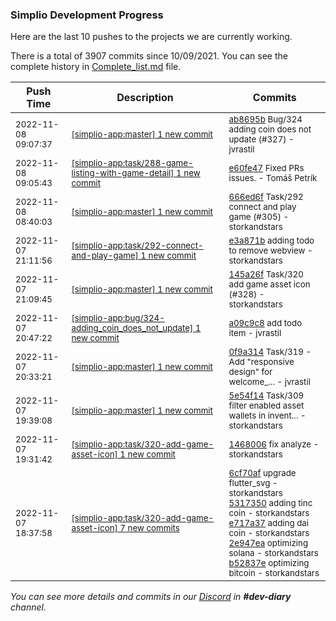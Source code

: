 
### Simplio Development Progress

Here are the last 10 pushes to the projects we are currently working.

There is a total of 3907 commits since 10/09/2021. You can see the complete history in
 [Complete_list.md](Complete_list.md) file.

| Push Time | Description | Commits |
| --- | --- | --- |
| <sub>2022-11-08 09:07:37</sub> | <sub>[[simplio-app:master] 1 new commit](https://github.com/SimplioOfficial/simplio-app/commit/ab8695bb2d5c645ac4687f3402521c380db3f4e9)</sub> | <sub>[ab8695b](https://github.com/SimplioOfficial/simplio-app/commit/ab8695bb2d5c645ac4687f3402521c380db3f4e9) Bug/324 adding coin does not update (#327) - jvrastil</sub> |
| <sub>2022-11-08 09:05:43</sub> | <sub>[[simplio-app:task/288\-game\-listing\-with\-game\-detail] 1 new commit](https://github.com/SimplioOfficial/simplio-app/commit/e60fe47d68930ddacf8f91c8e10cef508eceaf5e)</sub> | <sub>[e60fe47](https://github.com/SimplioOfficial/simplio-app/commit/e60fe47d68930ddacf8f91c8e10cef508eceaf5e) Fixed PRs issues. - Tomáš Petrík</sub> |
| <sub>2022-11-08 08:40:03</sub> | <sub>[[simplio-app:master] 1 new commit](https://github.com/SimplioOfficial/simplio-app/commit/666ed6f7cce62451d17d976242ab15d366f15c5f)</sub> | <sub>[666ed6f](https://github.com/SimplioOfficial/simplio-app/commit/666ed6f7cce62451d17d976242ab15d366f15c5f) Task/292 connect and play game (#305) - storkandstars</sub> |
| <sub>2022-11-07 21:11:56</sub> | <sub>[[simplio-app:task/292\-connect\-and\-play\-game] 1 new commit](https://github.com/SimplioOfficial/simplio-app/commit/e3a871bd627faf4a7ec879c9b4494303da13f990)</sub> | <sub>[e3a871b](https://github.com/SimplioOfficial/simplio-app/commit/e3a871bd627faf4a7ec879c9b4494303da13f990) adding todo to remove webview - storkandstars</sub> |
| <sub>2022-11-07 21:09:45</sub> | <sub>[[simplio-app:master] 1 new commit](https://github.com/SimplioOfficial/simplio-app/commit/145a26fc5bce842a448212e28d5ff99750b3f40b)</sub> | <sub>[145a26f](https://github.com/SimplioOfficial/simplio-app/commit/145a26fc5bce842a448212e28d5ff99750b3f40b) Task/320 add game asset icon (#328) - storkandstars</sub> |
| <sub>2022-11-07 20:47:22</sub> | <sub>[[simplio-app:bug/324\-adding\_coin\_does\_not\_update] 1 new commit](https://github.com/SimplioOfficial/simplio-app/commit/a09c9c810587a3f0c60a4ed4ef39e34520d898a3)</sub> | <sub>[a09c9c8](https://github.com/SimplioOfficial/simplio-app/commit/a09c9c810587a3f0c60a4ed4ef39e34520d898a3) add todo item - jvrastil</sub> |
| <sub>2022-11-07 20:33:21</sub> | <sub>[[simplio-app:master] 1 new commit](https://github.com/SimplioOfficial/simplio-app/commit/0f9a314b10420d1527e9142da10645297c309086)</sub> | <sub>[0f9a314](https://github.com/SimplioOfficial/simplio-app/commit/0f9a314b10420d1527e9142da10645297c309086) Task/319 - Add "responsive design" for welcome_... - jvrastil</sub> |
| <sub>2022-11-07 19:39:08</sub> | <sub>[[simplio-app:master] 1 new commit](https://github.com/SimplioOfficial/simplio-app/commit/5e54f14fa693b7b2419257f5c18068844fd2325c)</sub> | <sub>[5e54f14](https://github.com/SimplioOfficial/simplio-app/commit/5e54f14fa693b7b2419257f5c18068844fd2325c) Task/309 filter enabled asset wallets in invent... - storkandstars</sub> |
| <sub>2022-11-07 19:31:42</sub> | <sub>[[simplio-app:task/320\-add\-game\-asset\-icon] 1 new commit](https://github.com/SimplioOfficial/simplio-app/commit/14680065e7b507a95f9d7acc2f5d49a1f34709e2)</sub> | <sub>[1468006](https://github.com/SimplioOfficial/simplio-app/commit/14680065e7b507a95f9d7acc2f5d49a1f34709e2) fix analyze - storkandstars</sub> |
| <sub>2022-11-07 18:37:58</sub> | <sub>[[simplio-app:task/320\-add\-game\-asset\-icon] 7 new commits](https://github.com/SimplioOfficial/simplio-app/compare/c43dba1ea00f...2a7db6ebe324)</sub> | <sub>[6cf70af](https://github.com/SimplioOfficial/simplio-app/commit/6cf70af6a56b54d006e053faddad43b296a449fd) upgrade flutter_svg - storkandstars<br>[5317350](https://github.com/SimplioOfficial/simplio-app/commit/5317350221da98a333483db8b61a32d61d8d7f73) adding tinc coin - storkandstars<br>[e717a37](https://github.com/SimplioOfficial/simplio-app/commit/e717a3738577b073d4ae030b53c87379ae7f6259) adding dai coin - storkandstars<br>[2e947ea](https://github.com/SimplioOfficial/simplio-app/commit/2e947ea54da280554239377490a267934abac90b) optimizing solana - storkandstars<br>[b52837e](https://github.com/SimplioOfficial/simplio-app/commit/b52837ee20269b24deabc1c24a530e142e66ec4c) optimizing bitcoin - storkandstars</sub> |

_You can see more details and commits in our [Discord](https://discord.gg/aKhjuwZmdP) in **#dev-diary** channel._
